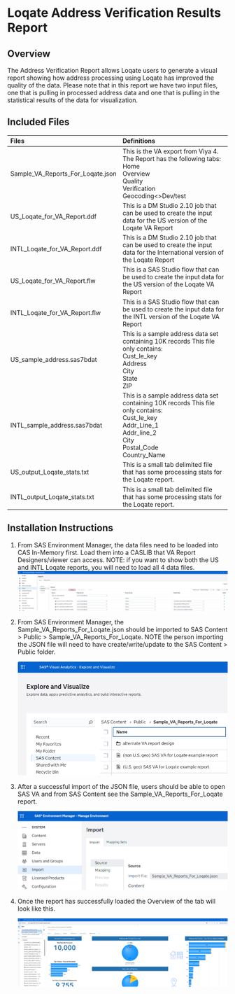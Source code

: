 # Loqate Address Verification Results Report 

## Overview

The Address Verification Report allows Loqate users to generate a visual report showing how address processing using Loqate has improved the quality of the data.  Please note that in this report we have two input files, one that is pulling in processed address data and one that is pulling in the statistical results of the data for visualization.

## Included Files

| Files                             | Definitions                                                  |
| :-------------------------------- | :----------------------------------------------------------- |
| Sample_VA_Reports_For_Loqate.json | This is the VA export from Viya 4.  The Report has the following tabs:<br>Home<br>Overview<br>Quality<br>Verification<br>Geocoding<>Dev/test |
| US_Loqate_for_VA_Report.ddf       | This is a DM Studio 2.10 job that can be used to create the input data for the US version of the Loqate VA Report |
| INTL_Loqate_for_VA_Report.ddf     | This is a DM Studio 2.10 job that can be used to create the input data for the International version of the Loqate Report |
| US_Loqate_for_VA_Report.flw       | This is a SAS Studio flow that can be used to create the input data for the US version of the Loqate VA Report |
| INTL_Loqate_for_VA_Report.flw     | This is a SAS Studio flow that can be used to create the input data for the INTL version of the Loqate VA Report |
| US_sample_address.sas7bdat        | This is a sample address data set containing 10K records  This file only contains:<br>Cust_le_key<br/>Address<br/>City<br/>State<br/>ZIP |
| INTL_sample_address.sas7bdat      | This is a sample address data set containing 10K records  This file only contains:<br/>Cust_le_key<br/>Addr_Line_1<br/>Addr_line_2<br/>City<br/>Postal_Code<br/>Country_Name |
| US_output_Loqate_stats.txt        | This is a small tab delimited file that has some processing stats for the Loqate report. |
| INTL_output_Loqate_stats.txt      | This is a small tab delimited file that has some processing stats for the Loqate report. |

## Installation Instructions

1. From SAS Environment Manager, the data files need to be loaded into CAS In-Memory first.  Load them into a CASLIB that VA Report Designers/viewer can access.  NOTE:  if you want to show both the US and INTL Loqate reports, you will need to load all 4 data files.
    ![](images/Step2.png)

2. From SAS Environment Manager, the Sample_VA_Reports_For_Loqate.json should be imported to SAS Content > Public > Sample_VA_Reports_For_Loqate.  NOTE the person importing the JSON file will need to have create/write/update to the SAS Content > Public folder.

    ![](images/Step1.png)
    

3. After a successful import of the JSON file, users should be able to open SAS VA and from SAS Content see the Sample_VA_Reports_For_Loqate report.

    ![](images/Step3.png)
    

4. Once the report has successfully loaded the Overview of the tab will look like this.

    ![](images/Step4.png)





